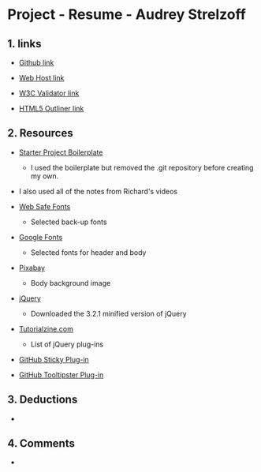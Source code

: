 # Project - Resume - Audrey Strelzoff

## 1. links

* [Github link]()

* [Web Host link](http://www.strelzoffs.com/project_resume_strelzoff_audrey/)

* [W3C Validator link](http://validator.w3.org/unicorn/check?ucn_uri=www.strelzoffs.com%2Fproject_resume_strelzoff_audrey%2F&ucn_task=conformance#)

* [HTML5 Outliner link](https://gsnedders.html5.org/outliner/process.py?url=http%3A%2F%2Fwww.strelzoffs.com%2Fproject_resume_strelzoff_audrey%2F)


## 2. Resources

* [Starter Project Boilerplate](https://github.com/richardkalehoff/UF-starter-project)
    - I used the boilerplate but removed the .git repository before creating my own.


* I also used all of the notes from Richard's videos

* [Web Safe Fonts](https://www.w3schools.com/cssref/css_websafe_fonts.asp)
    - Selected back-up fonts

* [Google Fonts](https://fonts.google.com/specimen/Caveat?selection.family=Caveat|Open+Sans)
    - Selected fonts for header and body

* [Pixabay](https://pixabay.com/en/len-fabric-texture-textiles-2918844/)
    - Body background image

* [jQuery](https://jquery.com/download/)
    - Downloaded the 3.2.1 minified version of jQuery

* [Tutorialzine.com](https://tutorialzine.com/2013/04/50-amazing-jquery-plugins)
    - List of jQuery plug-ins

* [GitHub Sticky Plug-in](https://github.com/garand/sticky)

* [GitHub Tooltipster Plug-in](https://github.com/iamceege/tooltipster)



## 3. Deductions
*

## 4. Comments
*
